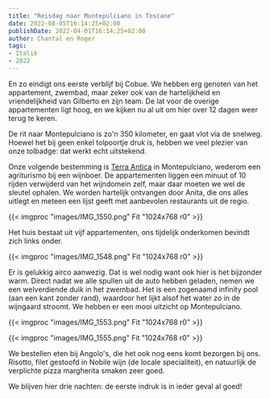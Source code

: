```yaml
---
title: "Reisdag naar Montepulciano in Toscane"
date: 2022-08-05T16:14:25+02:00
publishDate: 2022-04-01T16:14:25+02:00
author: Chantal en Roger
tags:
- Italië
- 2022
---
```


En zo eindigt ons eerste verblijf bij Cobue. We hebben erg genoten van het appartement, zwembad, maar zeker ook van de hartelijkheid en vriendelijkheid van Gilberto en zijn team. De lat voor de overige appartementen ligt hoog, en we kijken nu al uit om hier over 12 dagen weer terug te keren.

De rit naar Montepulciano is zo'n 350 kilometer, en gaat vlot via de snelweg. Hoewel het bij geen enkel tolpoortje druk is, hebben we veel plezier van onze tolbadge: dat werkt echt uitstekend.

Onze volgende bestemming is [Terra Antica](https://terra-antica.com/en/la_fornace/) in Montepulciano, wederom een agriturismo bij een wijnboer. De appartementen liggen een minuut of 10 rijden verwijderd van het wijndomein zelf, maar daar moeten we wel de sleutel ophalen. We worden hartelijk ontvangen door Anita, die ons alles uitlegt en meteen een lijst geeft met aanbevolen restaurants uit de regio.

{{< imgproc "images/IMG_1550.png" Fit "1024x768 r0" >}}

Het huis bestaat uit vijf appartementen, ons tijdelijk onderkomen bevindt zich links onder.

{{< imgproc "images/IMG_1548.png" Fit "1024x768 r0" >}}

Er is gelukkig airco aanwezig. Dat is wel nodig want ook hier is het bijzonder warm. Direct nadat we alle spullen uit de auto hebben geladen, nemen we een welverdiende duik in het zwembad. Het is een zogenaamd infinity pool (aan een kant zonder rand), waardoor het lijkt alsof het water zo in de wijngaard stroomt. We hebben er een mooi uitzicht op Montepulciano.

{{< imgproc "images/IMG_1553.png" Fit "1024x768 r0" >}}

{{< imgproc "images/IMG_1555.png" Fit "1024x768 r0" >}}

We bestellen eten bij Angolo's, die het ook nog eens komt bezorgen bij ons. Risotto, filet gestoofd in Nobile wijn (de locale specialiteit), en natuurlijk de verplichte pizza margherita smaken zeer goed.

We blijven hier drie nachten: de eerste indruk is in ieder geval al goed!

